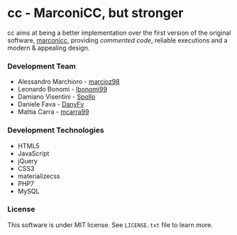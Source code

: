 # cc - MarconiCC, but stronger

cc aims at being a better implementation over the first version of the original software, [marconicc](https://github.com/marconivr/marconicc), providing _commented code_, reliable executions and a modern & appealing design.

### Development Team

- Alessandro Marchioro - [marcioz98](https://github.com/marcioz98)
- Leonardo Bonomi - [lbonomi99](https://github.com/lbonomi99)
- Damiano Visentini - [Spollo](https://github.com/Spollo)
- Daniele Fava - [DanyFv](https://github.com/DanyFv)
- Mattia Carra - [mcarra99](https://github.com/mcarra99)

### Development Technologies 

- HTML5
- JavaScript
- jQuery
- CSS3
- materializecss
- PHP7
- MySQL

### License

This software is under MIT license. See `LICENSE.txt` file to learn more.
